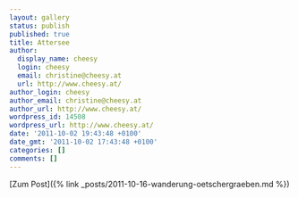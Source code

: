 ```yaml
---
layout: gallery
status: publish
published: true
title: Attersee
author:
  display_name: cheesy
  login: cheesy
  email: christine@cheesy.at
  url: http://www.cheesy.at/
author_login: cheesy
author_email: christine@cheesy.at
author_url: http://www.cheesy.at/
wordpress_id: 14508
wordpress_url: http://www.cheesy.at/
date: '2011-10-02 19:43:48 +0100'
date_gmt: '2011-10-02 17:43:48 +0100'
categories: []
comments: []
---
```


[Zum Post]({% link _posts/2011-10-16-wanderung-oetschergraeben.md %})
